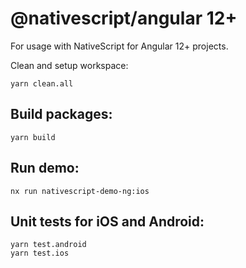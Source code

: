 # @nativescript/angular 12+

For usage with NativeScript for Angular 12+ projects.

Clean and setup workspace:

```
yarn clean.all
```

## Build packages:

```
yarn build
```

## Run demo:

```
nx run nativescript-demo-ng:ios
```

## Unit tests for iOS and Android:

```
yarn test.android
yarn test.ios
```